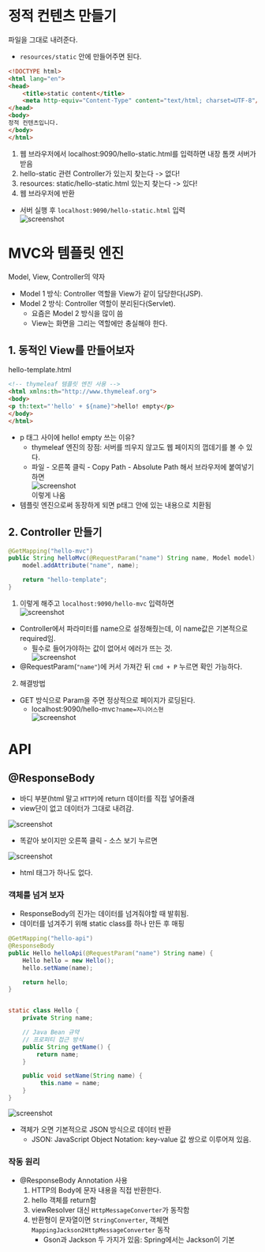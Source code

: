 # 정적 컨텐츠 만들기
파일을 그대로 내려준다.
- `resources/static` 안에 만들어주면 된다.
```html
<!DOCTYPE html>
<html lang="en">
<head>
    <title>static content</title>
    <meta http-equiv="Content-Type" content="text/html; charset=UTF-8"/>
</head>
<body>
정적 컨텐츠입니다.
</body>
</html>
```
1. 웹 브라우저에서 localhost:9090/hello-static.html를 입력하면 내장 톰캣 서버가 받음
2. hello-static 관련 Controller가 있는지 찾는다 -> 없다!
3. resources: static/hello-static.html 있는지 찾는다 -> 있다!
4. 웹 브라우저에 반환

- 서버 실행 후 `localhost:9090/hello-static.html` 입력<br/>
![screenshot](./img/day3_hello-static.png)

# MVC와 템플릿 엔진
Model, View, Controller의 약자
- Model 1 방식: Controller 역할을 View가 같이 담당한다(JSP).
- Model 2 방식: Controller 역할이 분리된다(Servlet).
  - 요즘은 Model 2 방식을 많이 씀
  - View는 화면을 그리는 역할에만 충실해야 한다.


## 1. 동적인 View를 만들어보자
hello-template.html
```html
<!-- thymeleaf 템플릿 엔진 사용 -->
<html xmlns:th="http://www.thymeleaf.org"> 
<body>
<p th:text="'hello' + ${name}">hello! empty</p>
</body>
</html>
```
- p 태그 사이에 hello! empty 쓰는 이유?
  - thymeleaf 엔진의 장점: 서버를 띄우지 않고도 웹 페이지의 껍데기를 볼 수 있다.
  - 파일 - 오른쪽 클릭 - Copy Path - Absolute Path 해서 브라우저에 붙여넣기하면<br/>
![screenshot](./img/day3_absolutepath.png)<br/>
이렇게 나옴
- 템플릿 엔진으로써 동장하게 되면 p태그 안에 있는 내용으로 치환됨


## 2. Controller 만들기
```java
@GetMapping("hello-mvc")
public String helloMvc(@RequestParam("name") String name, Model model) {
    model.addAttribute("name", name);

    return "hello-template";
}
```

1. 이렇게 해주고 `localhost:9090/hello-mvc` 입력하면<br/>
![screenshot](./img/day3_hellomvc1.png)
- Controller에서 파라미터를 name으로 설정해줬는데, 이 name값은 기본적으로 required임.
  - 필수로 들어가야하는 값이 없어서 에러가 뜨는 것. <br/>
![screenshot](./img/day3_hellomvc_controller.png)
- @RequestParam(`"name"`)에 커서 가져간 뒤 `cmd + P` 누르면 확인 가능하다.

2. 해결방법
- GET 방식으로 Param을 주면 정상적으로 페이지가 로딩된다.
  - localhost:9090/hello-mvc`?name=지니어스현`<br/>
![screenshot](img/day3_hellomvc2.png)

# API

## @ResponseBody
  - 바디 부분(html 말고 `HTTP`)에 return 데이터를 직접 넣어줄래
  - view단이 없고 데이터가 그대로 내려감.

![screenshot](./img/day3_hellostring1.png)
- 똑같아 보이지만 오른쪽 클릭 - 소스 보기 누르면

![screenshot](img/day3_hellostring2.png)
- html 태그가 하나도 없다.

### 객체를 넘겨 보자
- ResponseBody의 진가는 데이터를 넘겨줘야할 때 발휘됨.
- 데이터를 넘겨주기 위해 static class를 하나 만든 후 매핑
```java
@GetMapping("hello-api")
@ResponseBody
public Hello helloApi(@RequestParam("name") String name) {
    Hello hello = new Hello();
    hello.setName(name);

    return hello;
}


static class Hello {
    private String name;

    // Java Bean 규약
    // 프로퍼티 접근 방식
    public String getName() {
        return name;
    }

    public void setName(String name) {
         this.name = name;
    }
}
```
![screenshot](./img/day3_helloapi1.png)
- 객체가 오면 기본적으로 JSON 방식으로 데이터 반환
  - JSON: JavaScript Object Notation: key-value 값 쌍으로 이루어져 있음.

### 작동 원리
- @ResponseBody Annotation 사용
  1. HTTP의 Body에 문자 내용을 직접 반환한다.
  2. hello 객체를 return함
  3. viewResolver 대신 `HttpMessageConverter`가 동작함 
  4. 반환형이 문자열이면 `StringConverter`, 객체면 `MappingJackson2HttpMessageConverter` 동작
      - Gson과 Jackson 두 가지가 있음: Spring에서는 Jackson이 기본